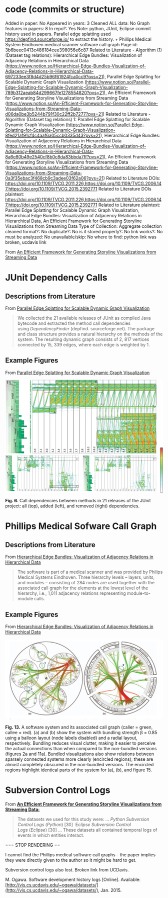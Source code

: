 # code (commits or structure)

Added in paper: No
Appeared in years: 3
Cleaned ALL data: No
Graph features in papers: 8
In repo?: Yes
Note: python, JUnit, Eclipse commit history used in papers. Parallel edge splatting used https://depfind.sourceforge.io/ to extract the history. + Phillips Medical System Eindhoven medical scanner software call graph
Page id: 3b6beec0413c486184cee398056e6c87
Related to Literature - Algorithm (1) (Dataset tag relations): Hierarchical Edge Bundles: Visualization of Adjacency Relations in Hierarchical Data (https://www.notion.so/Hierarchical-Edge-Bundles-Visualization-of-Adjacency-Relations-in-Hierarchical-Data-697233ee3f8d4d25b96f61924fca0cc9?pvs=21), Parallel Edge Splatting for Scalable Dynamic Graph Visualization (https://www.notion.so/Parallel-Edge-Splatting-for-Scalable-Dynamic-Graph-Visualization-789b312aeab84d299667fe1278554820?pvs=21), An Efficient Framework for Generating Storyline Visualizations from Streaming Data (https://www.notion.so/An-Efficient-Framework-for-Generating-Storyline-Visualizations-from-Streaming-Data-d06da0be3b5244b791f30c22ff2b7277?pvs=21)
Related to Literature - Algorithm (Dataset tag relations) 1: Parallel Edge Splatting for Scalable Dynamic Graph Visualization (https://www.notion.so/Parallel-Edge-Splatting-for-Scalable-Dynamic-Graph-Visualization-8fed21af91cf4c4aaf6a05ccb0335d43?pvs=21), Hierarchical Edge Bundles: Visualization of Adjacency Relations in Hierarchical Data (https://www.notion.so/Hierarchical-Edge-Bundles-Visualization-of-Adjacency-Relations-in-Hierarchical-Data-8a6e80b49e2540cf8b0c8da83bbda7ff?pvs=21), An Efficient Framework for Generating Storyline Visualizations from Streaming Data (https://www.notion.so/An-Efficient-Framework-for-Generating-Storyline-Visualizations-from-Streaming-Data-0a3f35ebac3f468cb9c3adee03f62a06?pvs=21)
Related to Literature DOIs: https://doi.org/10.1109/TVCG.2011.226,https://doi.org/10.1109/TVCG.2006.147,https://doi.org/10.1109/TVCG.2015.2392771
Related to Literature DOIs plaintext: https://doi.org/10.1109/TVCG.2011.226,https://doi.org/10.1109/TVCG.2006.147,https://doi.org/10.1109/TVCG.2015.2392771
Related to Literature plaintext: Parallel Edge Splatting for Scalable Dynamic Graph Visualization, Hierarchical Edge Bundles: Visualization of Adjacency Relations in Hierarchical Data, An Efficient Framework for Generating Storyline Visualizations from Streaming Data
Type of Collection: Aggregate collection
cleaned format?: No
duplicate?: No
is it stored properly?: No
link works?: No
must be analyzed: No
unavailable/skip: No
where to find: python link was broken, ucdavis link

From [An Efficient Framework for Generating Storyline Visualizations from Streaming Data](https://ieeexplore.ieee.org/document/7015617)

# JUnit Dependency Calls

## Descriptions from Literature

From [Parallel Edge Splatting for Scalable Dynamic Graph Visualization](https://ieeexplore.ieee.org/document/6065001)

> We collected the 21 available releases of JUnit as compiled Java bytecode and extracted the method call dependencies using *DependencyFinder* (depfind. sourceforge.net). The package and class structure provides a natural hierarchy on the methods of the system. The resulting dynamic graph consists of 2, 817 vertices connected by 15, 339 edges, where each edge is weighted by 1.
> 

## Example Figures

From [Parallel Edge Splatting for Scalable Dynamic Graph Visualization](https://ieeexplore.ieee.org/document/6065001)

![Untitled](code%20(commits%20or%20structure)%203b6beec0413c486184cee398056e6c87/Untitled.png)

**Fig. 6.** Call dependencies between methods in 21 releases of the JUnit project: all (top), added (left), and removed (right) dependencies.

# Phillips Medical Sofware Call Graph

## Descriptions from Literature

From [Hierarchical Edge Bundles: Visualization of Adjacency Relations in Hierarchical Data](https://ieeexplore.ieee.org/document/4015425)

> The software is part of a medical scanner and was provided by Philips Medical Systems Eindhoven. Three hierarchy levels – layers, units, and modules – consisting of 284 nodes are used together with the associated call graph for the elements at the lowest level of the hierarchy, i.e., 1,011 adjacency relations representing module-to-module calls.
> 

## Example Figures

From [Hierarchical Edge Bundles: Visualization of Adjacency Relations in Hierarchical Data](https://ieeexplore.ieee.org/document/4015425)

![Untitled](code%20(commits%20or%20structure)%203b6beec0413c486184cee398056e6c87/Untitled%201.png)

******************Fig. 13.****************** A software system and its associated call graph (caller = green, callee = red). (a) and (b) show the system with bundling strength β = 0.85 using a balloon layout (node labels disabled) and a radial layout, respectively. Bundling reduces visual clutter, making it easier to perceive the actual connections than when compared to the non-bundled versions (figures 2a and 11a). Bundled visualizations also show relations between sparsely connected systems more clearly (encircled regions); these are almost completely obscured in the non-bundled versions. The encircled regions highlight identical parts of the system for (a), (b), and figure 15.

# Subversion Control Logs

From **[An Efficient Framework for Generating Storyline Visualizations from Streaming Data:](https://ieeexplore.ieee.org/document/7015617)**

> The datasets we used for this study were:
…
*Python Subversion Control Logs* (*Python*) [30] 
E*clipse Subversion Control Logs* (*Eclipse*) [30]
…
These datasets all contained temporal logs of events in which entities interact.
> 

=== STOP RENDERING ==

I cannot find the Phillips medical software call graphs - the paper implies they were directly given to the author so it might be hard to get. 

Subversion control logs also lost. Broken link from UCDavis. 

M. Ogawa. Software development history logs [Online]. Available:
[http://vis.cs.ucdavis.edu/~ogawa/datasets/](http://vis.cs.ucdavis.edu/~ogawa/datasets/), Jan. 2015.